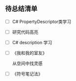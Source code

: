 ## 待总结清单
- [ ] C# PropertyDescriptor类学习

- [ ] 研究代码高亮

- [ ] C# description 学习

- [ ] 《我和我的室友》

  从空间中找灵感

- [ ] 《符号笔记法》
  
